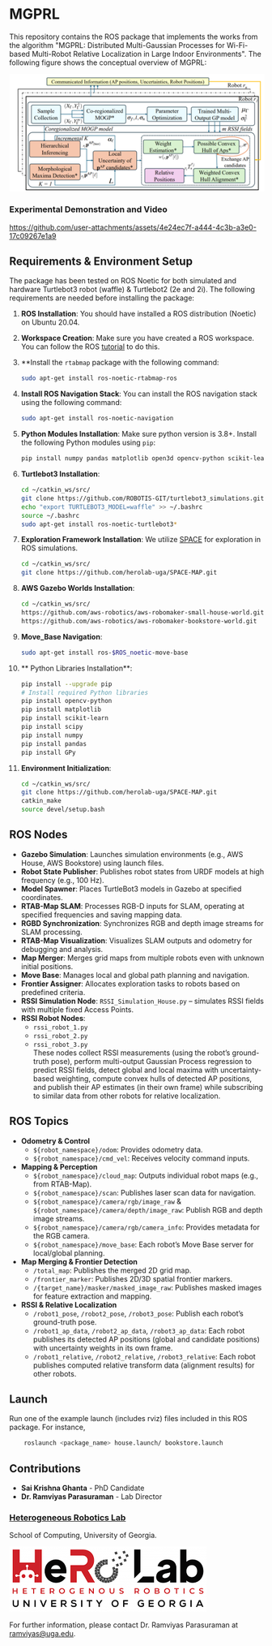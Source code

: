 # MGPRL

This repository contains the ROS package that implements the works from the algorithm "MGPRL: Distributed Multi-Gaussian Processes for Wi-Fi-based Multi-Robot Relative Localization in Large Indoor Environments". The following figure shows the conceptual overview of MGPRL:

![](Images/overview.png)


### Experimental Demonstration and Video
https://github.com/user-attachments/assets/4e24ec7f-a444-4c3b-a3e0-17c09267e1a9

## Requirements & Environment Setup
The package has been tested on ROS Noetic for both simulated and hardware Turtlebot3 robot (waffle) & Turtlebot2 (2e and 2i). The following requirements are needed before installing the package:

1. **ROS Installation**: You should have installed a ROS distribution (Noetic) on Ubuntu 20.04.
2. **Workspace Creation**: Make sure you have created a ROS workspace. You can follow the ROS [tutorial](http://wiki.ros.org/catkin/Tutorials/create_a_workspace) to do this.
3. **Install the `rtabmap`  package with the following command:
    ```bash
    sudo apt-get install ros-noetic-rtabmap-ros
    ```
4. **Install ROS Navigation Stack**: You can install the ROS navigation stack using the following command:
    ```bash
    sudo apt-get install ros-noetic-navigation
    ```
6. **Python Modules Installation**: Make sure python version is 3.8+. Install the following Python modules using `pip`:
    ```bash
    pip install numpy pandas matplotlib open3d opencv-python scikit-learn
    ```
7. **Turtlebot3 Installation**:
    ```bash
    cd ~/catkin_ws/src/
    git clone https://github.com/ROBOTIS-GIT/turtlebot3_simulations.git
    echo "export TURTLEBOT3_MODEL=waffle" >> ~/.bashrc
    source ~/.bashrc
    sudo apt-get install ros-noetic-turtlebot3*
    ```
8. **Exploration Framework Installation**: We utilize [SPACE](https://github.com/herolab-uga/SPACE-MAP) for exploration in ROS simulations.
    ```bash
    cd ~/catkin_ws/src/
    git clone https://github.com/herolab-uga/SPACE-MAP.git
    ```

8. **AWS Gazebo Worlds Installation**:
    ```bash
    cd ~/catkin_ws/src/
    https://github.com/aws-robotics/aws-robomaker-small-house-world.git
    https://github.com/aws-robotics/aws-robomaker-bookstore-world.git
    ```

9. **Move_Base Navigation**:
    ```bash
    sudo apt-get install ros-$ROS_noetic-move-base
    ```
10. ** Python Libraries Installation**:
    ```bash
    pip install --upgrade pip
    # Install required Python libraries
    pip install opencv-python
    pip install matplotlib
    pip install scikit-learn
    pip install scipy
    pip install numpy
    pip install pandas
    pip install GPy
    ```
10. **Environment Initialization**:
    ```bash
    cd ~/catkin_ws/src/
    git clone https://github.com/herolab-uga/SPACE-MAP.git
    catkin_make
    source devel/setup.bash
    ```

## ROS Nodes
- **Gazebo Simulation**: Launches simulation environments (e.g., AWS House, AWS Bookstore) using launch files.
- **Robot State Publisher**: Publishes robot states from URDF models at high frequency (e.g., 100 Hz).
- **Model Spawner**: Places TurtleBot3 models in Gazebo at specified coordinates.
- **RTAB-Map SLAM**: Processes RGB-D inputs for SLAM, operating at specified frequencies and saving mapping data.
- **RGBD Synchronization**: Synchronizes RGB and depth image streams for SLAM processing.
- **RTAB-Map Visualization**: Visualizes SLAM outputs and odometry for debugging and analysis.
- **Map Merger**: Merges grid maps from multiple robots even with unknown initial positions.
- **Move Base**: Manages local and global path planning and navigation.
- **Frontier Assigner**: Allocates exploration tasks to robots based on predefined criteria.
- **RSSI Simulation Node**: `RSSI_Simulation_House.py` – simulates RSSI fields with multiple fixed Access Points.
- **RSSI Robot Nodes**: 
  - `rssi_robot_1.py`
  - `rssi_robot_2.py`
  - `rssi_robot_3.py`  
  These nodes collect RSSI measurements (using the robot’s ground-truth pose), perform multi-output Gaussian Process regression to predict RSSI fields, detect global and local maxima with uncertainty-based weighting, compute convex hulls of detected AP positions, and publish their AP estimates (in their own frame) while subscribing to similar data from other robots for relative localization.

## ROS Topics
- **Odometry & Control**
  - `${robot_namespace}/odom`: Provides odometry data.
  - `${robot_namespace}/cmd_vel`: Receives velocity command inputs.
- **Mapping & Perception**
  - `${robot_namespace}/cloud_map`: Outputs individual robot maps (e.g., from RTAB-Map).
  - `${robot_namespace}/scan`: Publishes laser scan data for navigation.
  - `${robot_namespace}/camera/rgb/image_raw` & `${robot_namespace}/camera/depth/image_raw`: Publish RGB and depth image streams.
  - `${robot_namespace}/camera/rgb/camera_info`: Provides metadata for the RGB camera.
  - `${robot_namespace}/move_base`: Each robot’s Move Base server for local/global planning.
- **Map Merging & Frontier Detection**
  - `/total_map`: Publishes the merged 2D grid map.
  - `/frontier_marker`: Publishes 2D/3D spatial frontier markers.
  - `/{target_name}/masker/masked_image_raw`: Publishes masked images for feature extraction and mapping.
- **RSSI & Relative Localization**
  - `/robot1_pose`, `/robot2_pose`, `/robot3_pose`: Publish each robot’s ground-truth pose.
  - `/robot1_ap_data`, `/robot2_ap_data`, `/robot3_ap_data`: Each robot publishes its detected AP positions (global and candidate positions) with uncertainty weights in its own frame.
  - `/robot1_relative`, `/robot2_relative`, `/robot3_relative`: Each robot publishes computed relative transform data (alignment results) for other robots.

## Launch
Run one of the example launch (includes rviz) files included in this ROS package. For instance, 
```bash
    roslaunch <package_name> house.launch/ bookstore.launch
```
## Contributions

- **Sai Krishna Ghanta** - PhD Candidate
- **Dr. Ramviyas Parasuraman** - Lab Director

### [Heterogeneous Robotics Lab](https://hero.uga.edu/)
School of Computing, University of Georgia.


![](Images/Lab.png)

For further information, please contact Dr. Ramviyas Parasuraman at [ramviyas@uga.edu](mailto:ramviyas@uga.edu). 

